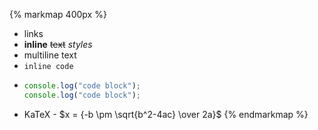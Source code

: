 {% markmap 400px %}

- links
- **inline** ~~text~~ _styles_
- multiline
  text
- `inline code`
- ```js
  console.log("code block");
  console.log("code block");
  ```
- KaTeX - $x = {-b \pm \sqrt{b^2-4ac} \over 2a}$
  {% endmarkmap %}
